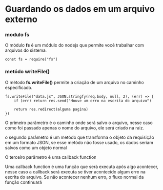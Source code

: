 # Guardando os dados em um arquivo externo

### modulo fs
O módulo <strong>fs</strong> é um módulo do nodejs que permite você trabalhar com arquivos do sistema.

```
const fs = require("fs")
```

### metódo writeFile()
O método <strong>fs.writeFile()</strong> permite a criação de um arquivo no caminho especificado.

```
fs.writeFile("data.js", JSON.stringfy(req.body, null, 2), (err) => {
    if (err) return res.send("Houve um erro na escrita do arquivo")

    return res.redirect(alguma pagina)
})
```

O primeiro parâmetro é o caminho onde será salvo o arquivo, nesse caso como foi passado apenas o nome do arquivo, ele será criado na raiz.</br>

o segundo parâmetro é um metódo que transforma o objeto da requisição em um formato JSON, se esse metódo não fosse usado, os dados seriam salvos como um objeto normal</br>

O terceiro parâmetro é uma callback function</br>

Uma callback function é uma função que será executa após algo acontecer, nesse caso a callback será executa se tiver acontecido algum erro na escrita do arquivo. Se não acontecer nenhum erro, o fluxo normal da função continuará